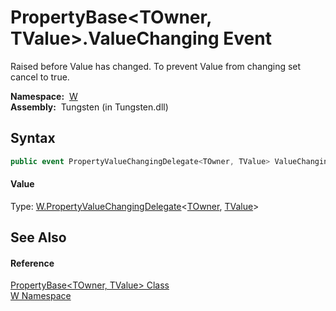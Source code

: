 PropertyBase&lt;TOwner, TValue>.ValueChanging Event
===================================================
   Raised before Value has changed. To prevent Value from changing set cancel to true.

  **Namespace:**  [W][1]  
  **Assembly:**  Tungsten (in Tungsten.dll)

Syntax
------

```csharp
public event PropertyValueChangingDelegate<TOwner, TValue> ValueChanging
```

#### Value
Type: [W.PropertyValueChangingDelegate][2]&lt;[TOwner][3], [TValue][3]>

See Also
--------

#### Reference
[PropertyBase&lt;TOwner, TValue> Class][3]  
[W Namespace][1]  

[1]: ../README.md
[2]: ../PropertyValueChangingDelegate_2/README.md
[3]: README.md